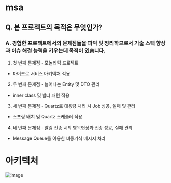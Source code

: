 # msa

## Q. 본 프로젝트의 목적은 무엇인가?

### A. 경험한 프로젝트에서의 문제점들을 파악 및 정리하므로서 기술 스택 향상과 이슈 해결 능력을 키우는데 목적이 있습니다.

1. 첫 번째 문제점 - 모놀리틱 프로젝트
* 마이크로 서비스 아키텍처 적용

2. 두 번째 문제점 - 늘어나는 Entity 및 DTO 관리
* inner class 및 빌더 패턴 적용

3. 세 번째 문제점 - Quartz로 대용량 처리 시 Job 성공, 실패 및 관리
* 스프링 배치 및 Quartz 스케줄러 적용

4. 네 번째 문제점 - 알림 전송 시의 병목현상과 전송 성공, 실패 관리
* Message Queue를 이용한 비동기식 메시지 처리


# 아키텍처

![image](https://user-images.githubusercontent.com/19419438/160290362-db3e08f3-e246-465b-a18f-a24aecfc07ca.png)

